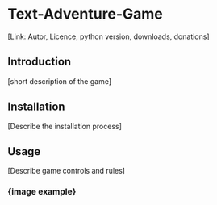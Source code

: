 # Text-Adventure-Game

[Link: Autor, Licence, python version, downloads, donations]

## Introduction

[short description of the game]

## Installation

[Describe the installation process]

## Usage

[Describe game controls and rules]

### {image example}
